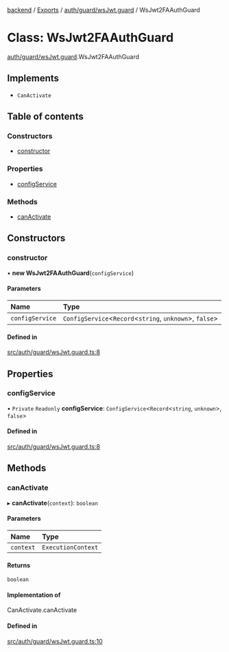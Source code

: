 [backend](../README.md) / [Exports](../modules.md) / [auth/guard/wsJwt.guard](../modules/auth_guard_wsJwt_guard.md) / WsJwt2FAAuthGuard

# Class: WsJwt2FAAuthGuard

[auth/guard/wsJwt.guard](../modules/auth_guard_wsJwt_guard.md).WsJwt2FAAuthGuard

## Implements

- `CanActivate`

## Table of contents

### Constructors

- [constructor](auth_guard_wsJwt_guard.WsJwt2FAAuthGuard.md#constructor)

### Properties

- [configService](auth_guard_wsJwt_guard.WsJwt2FAAuthGuard.md#configservice)

### Methods

- [canActivate](auth_guard_wsJwt_guard.WsJwt2FAAuthGuard.md#canactivate)

## Constructors

### constructor

• **new WsJwt2FAAuthGuard**(`configService`)

#### Parameters

| Name | Type |
| :------ | :------ |
| `configService` | `ConfigService`<`Record`<`string`, `unknown`\>, ``false``\> |

#### Defined in

[src/auth/guard/wsJwt.guard.ts:8](https://github.com/GQDeltex/ft_transcendence/blob/fdce073/backend/src/auth/guard/wsJwt.guard.ts#L8)

## Properties

### configService

• `Private` `Readonly` **configService**: `ConfigService`<`Record`<`string`, `unknown`\>, ``false``\>

#### Defined in

[src/auth/guard/wsJwt.guard.ts:8](https://github.com/GQDeltex/ft_transcendence/blob/fdce073/backend/src/auth/guard/wsJwt.guard.ts#L8)

## Methods

### canActivate

▸ **canActivate**(`context`): `boolean`

#### Parameters

| Name | Type |
| :------ | :------ |
| `context` | `ExecutionContext` |

#### Returns

`boolean`

#### Implementation of

CanActivate.canActivate

#### Defined in

[src/auth/guard/wsJwt.guard.ts:10](https://github.com/GQDeltex/ft_transcendence/blob/fdce073/backend/src/auth/guard/wsJwt.guard.ts#L10)
